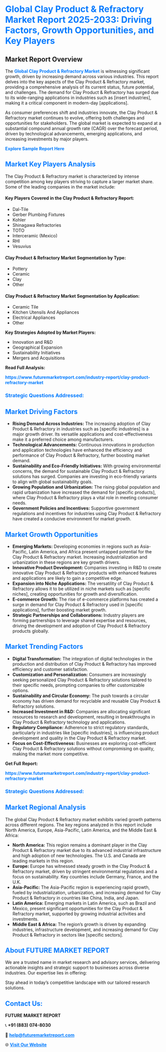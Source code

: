 <h1 style="color: #007BFF;">Global Clay Product & Refractory Market Report 2025-2033: Driving Factors, Growth Opportunities, and Key Players</h1>

<section id="overview">
<h2>Market Report Overview</h2>
<p>The <a href="https://www.futuremarketreport.com/industry-report/clay-product-refractory-market" style="color: #007BFF; text-decoration: none;"><strong>Global Clay Product & Refractory Market</strong></a> is witnessing significant growth, driven by increasing demand across various industries. This report delves into the key aspects of the Clay Product & Refractory market, providing a comprehensive analysis of its current status, future potential, and challenges. The demand for Clay Product & Refractory has surged due to its wide-ranging applications in industries such as [insert industries], making it a critical component in modern-day [applications].</p>
<p>As consumer preferences shift and industries innovate, the Clay Product & Refractory market continues to evolve, offering both challenges and opportunities for stakeholders. The global market is expected to expand at a substantial compound annual growth rate (CAGR) over the forecast period, driven by technological advancements, emerging applications, and increasing investments by major players.</p>
</section>

<section id="overview">
<p><a href="https://www.futuremarketreport.com/request-sample/reportId=105676" style="color: #007BFF; text-decoration: none;"><strong>Explore Sample Report Here</strong></a></p>
</section>

<section id="key-players">
<h2 style="color: #007BFF;">Market Key Players Analysis</h2>
<p>The Clay Product & Refractory market is characterized by intense competition among key players striving to capture a larger market share. Some of the leading companies in the market include:</p>
<h4>Key Players Covered in the Clay Product & Refractory Report:</h4>
<ul><li>Dal-Tile</li><li>Gerber Plumbing Fixtures</li><li>Kohler</li><li>Shinagawa Refractories</li><li>TOTO</li><li>Interceramic (Mexico)</li><li>RHI</li><li>Vesuvius</li></ul>
<h4>Clay Product & Refractory Market Segmentation by Type:</h4>
<ul><li>Pottery</li><li>Ceramic</li><li>Clay</li><li>Other</li></ul>

<h4>Clay Product & Refractory Market Segmentation by Application:</h4>
<ul><li>Ceramic Tile</li><li>Kitchen Utensils And Appliances</li><li>Electrical Appliances</li><li>Other</li></ul>
<p><strong>Key Strategies Adopted by Market Players:</strong></p>
<ul>
<li>Innovation and R&D</li>
<li>Geographical Expansion</li>
<li>Sustainability Initiatives</li>
<li>Mergers and Acquisitions</li>
</ul>
</section>

<section>
<p><strong>Read Full Analysis: </strong></p><a href="https://www.futuremarketreport.com/industry-report/clay-product-refractory-market" style="color: #007BFF; text-decoration: none;"><strong>https://www.futuremarketreport.com/industry-report/clay-product-refractory-market</strong></a>
<h3 style="color: #007BFF;">Strategic Questions Addressed:</h3>
</section>

<section id="driving-factors">
<h2 style="color: #007BFF;">Market Driving Factors</h2>
<ul>
<li><strong>Rising Demand Across Industries:</strong> The increasing adoption of Clay Product & Refractory in industries such as [specific industries] is a major growth driver. Its versatile applications and cost-effectiveness make it a preferred choice among manufacturers.</li>
<li><strong>Technological Advancements:</strong> Continuous innovations in production and application technologies have enhanced the efficiency and performance of Clay Product & Refractory, further boosting market demand.</li>
<li><strong>Sustainability and Eco-Friendly Initiatives:</strong> With growing environmental concerns, the demand for sustainable Clay Product & Refractory solutions has surged. Companies are investing in eco-friendly variants to align with global sustainability goals.</li>
<li><strong>Growing Population and Urbanization:</strong> The rising global population and rapid urbanization have increased the demand for [specific products], where Clay Product & Refractory plays a vital role in meeting consumer needs.</li>
<li><strong>Government Policies and Incentives:</strong> Supportive government regulations and incentives for industries using Clay Product & Refractory have created a conducive environment for market growth.</li>
</ul>
</section>

<section id="growth-opportunities">
<h2 style="color: #007BFF;">Market Growth Opportunities</h2>
<ul>
<li><strong>Emerging Markets:</strong> Developing economies in regions such as Asia-Pacific, Latin America, and Africa present untapped potential for the Clay Product & Refractory market. Increasing industrialization and urbanization in these regions are key growth drivers.</li>
<li><strong>Innovative Product Development:</strong> Companies investing in R&D to create innovative Clay Product & Refractory products with enhanced features and applications are likely to gain a competitive edge.</li>
<li><strong>Expansion into Niche Applications:</strong> The versatility of Clay Product & Refractory allows it to be utilized in niche markets such as [specific niches], creating opportunities for growth and diversification.</li>
<li><strong>E-commerce Growth:</strong> The rise of e-commerce platforms has created a surge in demand for Clay Product & Refractory used in [specific applications], further boosting market growth.</li>
<li><strong>Strategic Partnerships and Collaborations:</strong> Industry players are forming partnerships to leverage shared expertise and resources, driving the development and adoption of Clay Product & Refractory products globally.</li>
</ul>
</section>

<section id="trending-factors">
<h2 style="color: #007BFF;">Market Trending Factors</h2>
<ul>
<li><strong>Digital Transformation:</strong> The integration of digital technologies in the production and distribution of Clay Product & Refractory has improved efficiency and customer satisfaction.</li>
<li><strong>Customization and Personalization:</strong> Consumers are increasingly seeking personalized Clay Product & Refractory solutions tailored to their specific needs, prompting companies to offer customizable options.</li>
<li><strong>Sustainability and Circular Economy:</strong> The push towards a circular economy has driven demand for recyclable and reusable Clay Product & Refractory solutions.</li>
<li><strong>Increased Investment in R&D:</strong> Companies are allocating significant resources to research and development, resulting in breakthroughs in Clay Product & Refractory technology and applications.</li>
<li><strong>Regulatory Compliance:</strong> Adherence to strict regulatory standards, particularly in industries like [specific industries], is influencing product development and quality in the Clay Product & Refractory market.</li>
<li><strong>Focus on Cost-Effectiveness:</strong> Businesses are exploring cost-efficient Clay Product & Refractory solutions without compromising on quality, making the market more competitive.</li>
</ul>
</section>

<section>
<p><strong>Get Full Report: </strong></p><a href="https://www.futuremarketreport.com/industry-report/clay-product-refractory-market" style="color: #007BFF; text-decoration: none;"><strong>https://www.futuremarketreport.com/industry-report/clay-product-refractory-market</strong></a>
<h3 style="color: #007BFF;">Strategic Questions Addressed:</h3>
</section>


<section id="regional-analysis">
<h2 style="color: #007BFF;">Market Regional Analysis</h2>
<p>The global Clay Product & Refractory market exhibits varied growth patterns across different regions. The key regions analyzed in this report include North America, Europe, Asia-Pacific, Latin America, and the Middle East & Africa:</p>
<ul>
<li><strong>North America:</strong> This region remains a dominant player in the Clay Product & Refractory market due to its advanced industrial infrastructure and high adoption of new technologies. The U.S. and Canada are leading markets in this region.</li>
<li><strong>Europe:</strong> Europe has witnessed steady growth in the Clay Product & Refractory market, driven by stringent environmental regulations and a focus on sustainability. Key countries include Germany, France, and the U.K.</li>
<li><strong>Asia-Pacific:</strong> The Asia-Pacific region is experiencing rapid growth, fueled by industrialization, urbanization, and increasing demand for Clay Product & Refractory in countries like China, India, and Japan.</li>
<li><strong>Latin America:</strong> Emerging markets in Latin America, such as Brazil and Mexico, present significant opportunities for the Clay Product & Refractory market, supported by growing industrial activities and investments.</li>
<li><strong>Middle East & Africa:</strong> The region’s growth is driven by expanding industries, infrastructure development, and increasing demand for Clay Product & Refractory in sectors like [specific sectors].</li>
</ul>
</section>

<footer>
<h2 style="color: #007BFF;">About FUTURE MARKET REPORT</h2>
<p>We are a trusted name in market research and advisory services, delivering actionable insights and strategic support to businesses across diverse industries. Our expertise lies in offering:</p>

<p>Stay ahead in today’s competitive landscape with our tailored research solutions.</p>

<h2 style="color: #007BFF;">Contact Us:</h2>
<p><strong>FUTURE MARKET REPORT</strong></p>
<p>📞 <strong>+91 (883) 074-8030</strong></p>
<p>📧 <strong><a href="mailto:help@futuremarketreport.com" style="color: #007BFF;">help@futuremarketreport.com</a></strong></p>
<p>🌐 <strong><a href="https://www.futuremarketreport.com/" style="color: #007BFF;">Visit Our Website</a></strong></p>
</footer>